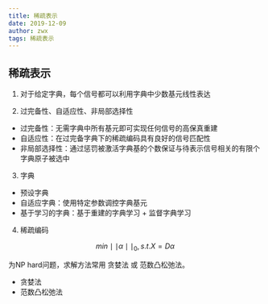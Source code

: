 ```yaml
---
title: 稀疏表示
date: 2019-12-09
author: zwx
tags: 稀疏表示
---
```


## 稀疏表示
1. 对于给定字典，每个信号都可以利用字典中少数基元线性表达

2. 过完备性、自适应性、非局部选择性
- 过完备性：无需字典中所有基元即可实现任何信号的高保真重建
- 自适应性：在过完备字典下的稀疏编码具有良好的信号匹配性
- 非局部选择性：通过惩罚被激活字典基的个数保证与待表示信号相关的有限个字典原子被选中

3. 字典
- 预设字典
- 自适应字典：使用特定参数调控字典基元
- 基于学习的字典：基于重建的字典学习 + 监督字典学习

4. 稀疏编码

$$ min \mid \mid \alpha \mid \mid _0, s.t. X = D \alpha $$

为NP hard问题，求解方法常用 贪婪法 或 范数凸松弛法。
- 贪婪法
- 范数凸松弛法
